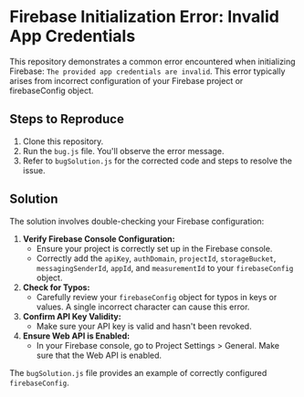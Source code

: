 # Firebase Initialization Error: Invalid App Credentials

This repository demonstrates a common error encountered when initializing Firebase: `The provided app credentials are invalid`. This error typically arises from incorrect configuration of your Firebase project or firebaseConfig object.

## Steps to Reproduce

1. Clone this repository.
2. Run the `bug.js` file.  You'll observe the error message.
3. Refer to `bugSolution.js` for the corrected code and steps to resolve the issue.

## Solution

The solution involves double-checking your Firebase configuration:

1. **Verify Firebase Console Configuration:**
    * Ensure your project is correctly set up in the Firebase console.
    * Correctly add the `apiKey`, `authDomain`, `projectId`, `storageBucket`, `messagingSenderId`, `appId`, and `measurementId` to your `firebaseConfig` object.
2. **Check for Typos:**
    * Carefully review your `firebaseConfig` object for typos in keys or values. A single incorrect character can cause this error.
3. **Confirm API Key Validity:**
    * Make sure your API key is valid and hasn't been revoked.
4. **Ensure Web API is Enabled:**
    * In your Firebase console, go to Project Settings > General. Make sure that the Web API is enabled.

The `bugSolution.js` file provides an example of correctly configured `firebaseConfig`.